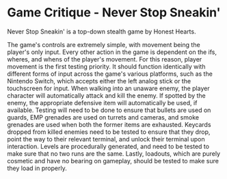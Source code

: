 # Game Critique - Never Stop Sneakin'
Never Stop Sneakin' is a top-down stealth game by Honest Hearts.

The game's controls are extremely simple, with movement being the player's only input. Every other action in the game is dependent on the ifs, wheres, and whens of the player's movement. For this reason, player movement is the first testing priority. It should function identically with different forms of input across the game's various platforms, such as the Nintendo Switch, which accepts either the left analog stick or the touchscreen for input. When walking into an unaware enemy, the player character will automatically attack and kill the enemy. If spotted by the enemy, the appropriate defensive item will automatically be used, if available. Testing will need to be done to ensure that bullets are used on guards, EMP grenades are used on turrets and cameras, and smoke grenades are used when both the former items are exhausted. Keycards dropped from killed enemies need to be tested to ensure that they drop, point the way to their relevant terminal, and unlock their terminal upon interaction. Levels are procedurally generated, and need to be tested to make sure that no two runs are the same. Lastly, loadouts, which are purely cosmetic and have no bearing on gameplay, should be tested to make sure they load in properly.
